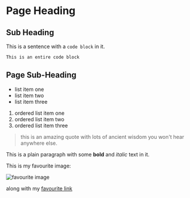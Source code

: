 # Page Heading

## Sub Heading

This is a sentence with a `code block` in it.

```
This is an entire code block
```

## Page Sub-Heading 

* list item one
* list item two
* list item three

1. ordered list item one
2. ordered list item two
3. ordered list item three

> this is an amazing
> quote with lots of ancient wisdom
> you won't hear anywhere else.

This is a plain paragraph with some **bold** and *italic* text in it.

This is my favourite image: 

![favourite image](https://www.google.com//images/branding/googlelogo/2x/googlelogo_light_color_272x92dp.png) 

along with my [favourite link](https://www.google.com)